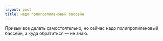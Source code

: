 ```yaml
---
layout: post 
title: Надо полипропиленовый бассейн 
--- 
```

Привык все делать самостоятельно, но сейчас надо полипропиленовый бассейн, а куда обратиться — не знаю.